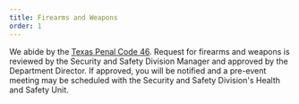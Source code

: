 ```yaml
---
title: Firearms and Weapons
order: 1
---
```


We abide by the [Texas Penal Code 46](https://statutes.capitol.texas.gov/Docs/PE/htm/PE.46.htm). Request for firearms and weapons is reviewed by the Security and Safety Division Manager and approved by the Department Director. If approved, you will be notified and a pre-event meeting may be scheduled with the Security and Safety Division's Health and Safety Unit.
